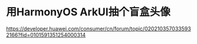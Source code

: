 # 用HarmonyOS ArkUI抽个盲盒头像

<https://developer.huawei.com/consumer/cn/forum/topic/0202103570335932166?fid=0101591351254000314>